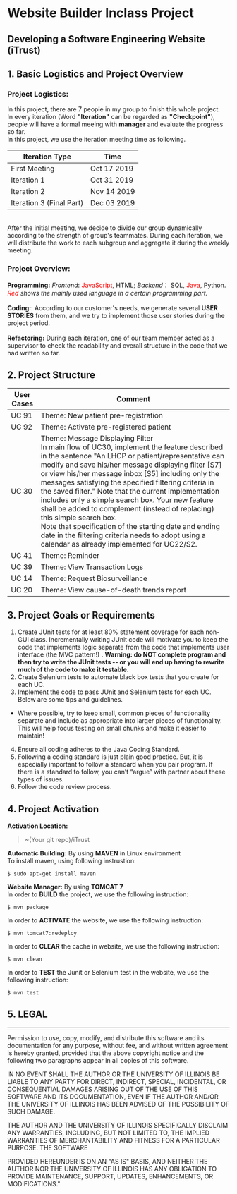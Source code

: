 # Website Builder Inclass Project
## **Developing a Software Engineering Website (iTrust)**


## 1. Basic Logistics and Project Overview
###  **Project Logistics**:
In this project, there are 7 people in my group to finish this whole project. 
</br>
In every iteration (Word **"Iteration"** can be regarded as **"Checkpoint"**), people will have a formal meeing with **manager** and evaluate the progress so far.
</br>
In this project, we use the iteration meeting time as following.

|Iteration Type  | Time           |		
|------------- | -------------| 
|First Meeting  | Oct 17 2019 | 
|Iteration 1  | Oct 31 2019 | 
|Iteration 2  | Nov 14 2019 | 
|Iteration 3 (Final Part)  | Dec 03  2019 |   

</br>
After the initial meeting, we decide to divide our group dynamically according to the strength of group's teammates.
During each iteration, we will distribute the work to each subgroup and aggregate it during the weekly meeting.

###  **Project Overview:**

 **Programming:** *Frontend*: <font color=#ff0000>JavaScript</font>, HTML; *Backend*： SQL, <font color=#ff0000>Java</font>, Python. </br>*<font color = #ff0000>Red</font> shows the mainly used language in a certain programming part.*  
 </br>
 **Coding:**: According to our customer's needs, we generate several **USER STORIES** from them, and we try to implement those user stories during the project period.  
 </br>
 **Refactoring:** During each iteration, one of our team member acted as a supervisor to check the readability and overall structure in the code that we had written so far.

## 2. Project Structure
|User Cases  | Comment           |		
|------------- | -------------| 
|UC 91  | Theme: New patient pre-registration </br> | 
|UC 92  | Theme: Activate pre-registered patient  </br> | 
|UC 30 | Theme: Message Displaying Filter </br>In main flow of UC30, implement the feature described in the sentence "An LHCP or patient/representative can modify and save his/her message displaying filter [S7] or view his/her  message inbox [S5] including only the messages satisfying the specified filtering criteria in the saved filter." Note that the current implementation includes only a simple search box.  Your new feature shall be added to complement (instead of replacing) this simple search box.</br>Note that specification of the starting date and ending date in the filtering criteria needs to adopt using a calendar as already implemented for UC22/S2. </br>| 
|UC 41 | Theme: Reminder </br>  | 
|UC 39 | Theme: View Transaction Logs </br>  | 
|UC 14 | Theme: Request Biosurveillance </br> | 
|UC 20 | 	Theme: View cause-of-death trends report </br>  |         
## 3. Project Goals or Requirements
1. Create JUnit tests for at least 80% statement coverage for each non-GUI class. Incrementally writing JUnit code will motivate you to keep the code that implements logic separate from the code that implements user interface (the MVC pattern!) . **Warning: do NOT complete program and then try to write the JUnit tests -- or you will end up having to rewrite much of the code to make it testable.**
2. Create Selenium tests to automate black box tests that you create for each UC.
3. Implement the code to pass JUnit and Selenium tests for each UC. Below are some tips and guidelines.
* Where possible, try to keep small, common pieces of functionality separate and include as appropriate into larger pieces of functionality. This will help focus testing on small chunks and make it easier to maintain!
4. Ensure all coding adheres to the Java Coding Standard. 
5.  Following a coding standard is just plain good practice.  But, it is especially important to follow a standard when you pair program.  If there is a standard to follow, you can’t “argue” with partner about these types of issues.
3. Follow the code review process.

## 4. Project Activation

**Activation Location:** 
> ~(Your git repo)/iTrust  

**Automatic Building:** By using **MAVEN** in Linux environment  
To install maven, using following instrustion:

```
$ sudo apt-get install maven
```


**Website Manager:** By using **TOMCAT 7**  
In order to **BUILD** the project, we use the following instruction:

```
$ mvn package
```

In order to **ACTIVATE** the website, we use the following instruction:
```
$ mvn tomcat7:redeploy
```

In order to **CLEAR** the cache in website, we use the following instruction:
```
$ mvn clean
```

In order to **TEST** the Junit or Selenium test in the website, we use the following instruction:
```
$ mvn test
```

## 5. LEGAL
-----
Permission to use, copy, modify, and distribute this software and its
documentation for any purpose, without fee, and without written agreement is
hereby granted, provided that the above copyright notice and the following
two paragraphs appear in all copies of this software.

IN NO EVENT SHALL THE AUTHOR OR THE UNIVERSITY OF ILLINOIS BE LIABLE TO
ANY PARTY FOR DIRECT, INDIRECT, SPECIAL, INCIDENTAL, OR CONSEQUENTIAL
DAMAGES ARISING OUT  OF THE USE OF THIS SOFTWARE AND ITS DOCUMENTATION,
EVEN IF THE AUTHOR AND/OR THE UNIVERSITY OF ILLINOIS HAS BEEN ADVISED
OF THE POSSIBILITY OF SUCH DAMAGE.

THE AUTHOR AND THE UNIVERSITY OF ILLINOIS SPECIFICALLY DISCLAIM ANY
WARRANTIES, INCLUDING, BUT NOT LIMITED TO, THE IMPLIED WARRANTIES OF
MERCHANTABILITY AND FITNESS FOR A PARTICULAR PURPOSE.  THE SOFTWARE

PROVIDED HEREUNDER IS ON AN "AS IS" BASIS, AND NEITHER THE AUTHOR NOR
THE UNIVERSITY OF ILLINOIS HAS ANY OBLIGATION TO PROVIDE MAINTENANCE,
SUPPORT, UPDATES, ENHANCEMENTS, OR MODIFICATIONS."



